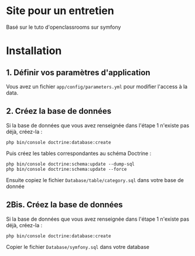 # Site pour un entretien
Basé sur le tuto d'openclassrooms sur symfony
### 

# Installation

## 1. Définir vos paramètres d'application
Vous avez un fichier `app/config/parameters.yml` pour modifier l'access à la data.


## 2. Créez la base de données
Si la base de données que vous avez renseignée dans l'étape 1 n'existe pas déjà, créez-la :

    php bin/console doctrine:database:create

Puis créez les tables correspondantes au schéma Doctrine :

    php bin/console doctrine:schema:update --dump-sql
    php bin/console doctrine:schema:update --force

Ensuite copiez le fichier `Database/table/category.sql` dans votre base de donnée
    
## 2Bis. Créez la base de données

Si la base de données que vous avez renseignée dans l'étape 1 n'existe pas déjà, créez-la :

    php bin/console doctrine:database:create

Copier le fichier `Database/symfony.sql` dans votre database

